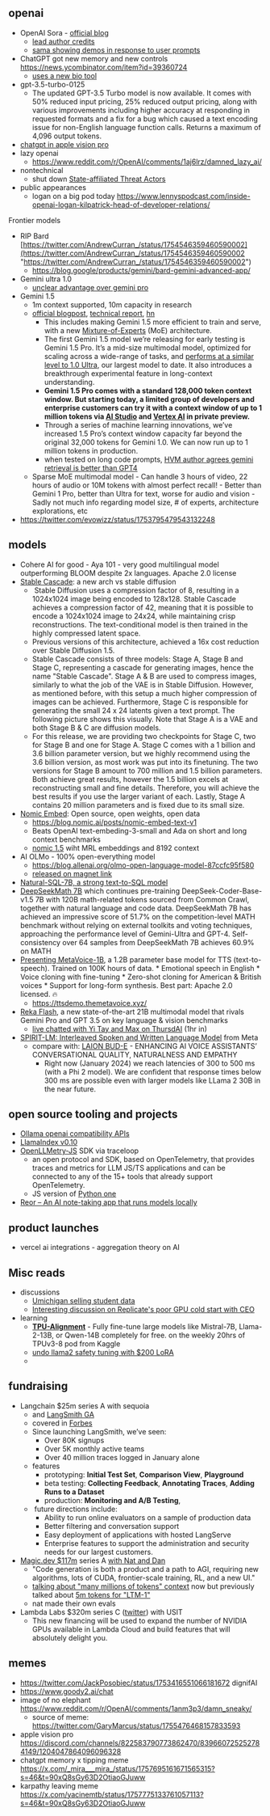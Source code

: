 
## openai

- OpenAI Sora - [official blog](https://openai.com/sora)
	- [lead author credits](https://x.com/sama/status/1758193609927721350?s=20)
	- [sama showing demos in response to user prompts](https://x.com/sama/status/1758193792778404192?s=20)
- ChatGPT got new memory and new controls https://news.ycombinator.com/item?id=39360724
	- [uses a new bio tool](https://x.com/simonw/status/1757629263338209584?s=20)
- gpt-3.5-turbo-0125
	- The updated GPT-3.5 Turbo model is now available. It comes with 50% reduced input pricing, 25% reduced output pricing, along with various improvements including higher accuracy at responding in requested formats and a fix for a bug which caused a text encoding issue for non-English language function calls. Returns a maximum of 4,096 output tokens.
- [chatgpt in apple vision pro](https://x.com/ChatGPTapp/status/1753480051889508485?s=20)
- lazy openai
	- https://www.reddit.com/r/OpenAI/comments/1aj6lrz/damned_lazy_ai/
- nontechnical
	- shut down [State-affiliated Threat Actors](https://openai.com/blog/disrupting-malicious-uses-of-ai-by-state-affiliated-threat-actors)
- public appearances
	- logan on a big pod today https://www.lennyspodcast.com/inside-openai-logan-kilpatrick-head-of-developer-relations/

Frontier models
- RIP Bard [https://twitter.com/AndrewCurran_/status/1754546359460590002](https://twitter.com/AndrewCurran_/status/1754546359460590002 "https://twitter.com/AndrewCurran_/status/1754546359460590002")
	- https://blog.google/products/gemini/bard-gemini-advanced-app/
- Gemini ultra 1.0
	- [unclear advantage over gemini pro](https://www.youtube.com/watch?v=hLbIUQWxs6Y)
- Gemini 1.5
	- 1m context supported, 10m capacity in research
	- [official blogpost](https://blog.google/technology/ai/google-gemini-next-generation-model-february-2024/#gemini-15), [technical report](https://storage.googleapis.com/deepmind-media/gemini/gemini_v1_5_report.pdf), [hn](https://news.ycombinator.com/item?id=39383446)
		- This includes making Gemini 1.5 more efficient to train and serve, with a new [Mixture-of-Experts](https://arxiv.org/abs/1701.06538) (MoE) architecture.
		- The first Gemini 1.5 model we’re releasing for early testing is Gemini 1.5 Pro. It’s a mid-size multimodal model, optimized for scaling across a wide-range of tasks, and [performs at a similar level to 1.0 Ultra](https://goo.gle/GeminiV1-5), our largest model to date. It also introduces a breakthrough experimental feature in long-context understanding.
		- **Gemini 1.5 Pro comes with a standard 128,000 token context window. But starting today, a limited group of developers and enterprise customers can try it with a context window of up to 1 million tokens via [AI Studio](https://aistudio.google.com/) and [Vertex AI](https://cloud.google.com/vertex-ai) in private preview.**
		- Through a series of machine learning innovations, we’ve increased 1.5 Pro’s context window capacity far beyond the original 32,000 tokens for Gemini 1.0. We can now run up to 1 million tokens in production.
		- when tested on long code prompts, [HVM author agrees gemini retrieval is better than GPT4](https://old.reddit.com/r/singularity/comments/1atjz9v/ive_put_a_complex_codebase_into_a_single/)
	-  Sparse MoE multimodal model - Can handle 3 hours of video, 22 hours of audio or 10M tokens with almost perfect recall! - Better than Gemini 1 Pro, better than Ultra for text, worse for audio and vision - Sadly not much info regarding model size, # of experts, architecture explorations, etc
- https://twitter.com/evowizz/status/1753795479543132248

## models
- Cohere AI for good - Aya 101 - very good multilingual model outperforming BLOOM despite 2x languages. Apache 2.0 license
- [Stable Cascade](https://news.ycombinator.com/item?id=39360106): a new arch vs stable diffusion
	-  Stable Diffusion uses a compression factor of 8, resulting in a 1024x1024 image being encoded to 128x128. Stable Cascade achieves a compression factor of 42, meaning that it is possible to encode a 1024x1024 image to 24x24, while maintaining crisp reconstructions. The text-conditional model is then trained in the highly compressed latent space. 
	- Previous versions of this architecture, achieved a 16x cost reduction over Stable Diffusion 1.5.
	- Stable Cascade consists of three models: Stage A, Stage B and Stage C, representing a cascade for generating images, hence the name "Stable Cascade". Stage A & B are used to compress images, similarly to what the job of the VAE is in Stable Diffusion. However, as mentioned before, with this setup a much higher compression of images can be achieved. Furthermore, Stage C is responsible for generating the small 24 x 24 latents given a text prompt. The following picture shows this visually. Note that Stage A is a VAE and both Stage B & C are diffusion models.
	- For this release, we are providing two checkpoints for Stage C, two for Stage B and one for Stage A. Stage C comes with a 1 billion and 3.6 billion parameter version, but we highly recommend using the 3.6 billion version, as most work was put into its finetuning. The two versions for Stage B amount to 700 million and 1.5 billion parameters. Both achieve great results, however the 1.5 billion excels at reconstructing small and fine details. Therefore, you will achieve the best results if you use the larger variant of each. Lastly, Stage A contains 20 million parameters and is fixed due to its small size.
- [Nomic Embed](https://twitter.com/nomic_ai/status/1753082063048040829): Open source, open weights, open data
	- https://blog.nomic.ai/posts/nomic-embed-text-v1
	- Beats OpenAI text-embeding-3-small and Ada on short and long context benchmarks
	- [nomic 1.5](https://x.com/xenovacom/status/1757798436009599413?s=46&t=90xQ8sGy63D2OtiaoGJuww) wiht MRL embeddings and 8192 context
- AI OLMo - 100% open-everything model
	- https://blog.allenai.org/olmo-open-language-model-87ccfc95f580
	- [released on magnet link](https://twitter.com/natolambert/status/1753063313351835941)
- [Natural-SQL-7B, a strong text-to-SQL model](https://github.com/cfahlgren1/natural-sql)
- [DeepSeekMath 7B](https://arxiv.org/abs/2402.03300) which continues pre-training DeepSeek-Coder-Base-v1.5 7B with 120B math-related tokens sourced from Common Crawl, together with natural language and code data. DeepSeekMath 7B has achieved an impressive score of 51.7% on the competition-level MATH benchmark without relying on external toolkits and voting techniques, approaching the performance level of Gemini-Ultra and GPT-4. Self-consistency over 64 samples from DeepSeekMath 7B achieves 60.9% on MATH
- [Presenting MetaVoice-1B](https://twitter.com/metavoiceio/status/1754983953193218193), a 1.2B parameter base model for TTS (text-to-speech). Trained on 100K hours of data. * Emotional speech in English * Voice cloning with fine-tuning * Zero-shot cloning for American & British voices * Support for long-form synthesis. Best part: Apache 2.0 licensed. 🔥
	- https://ttsdemo.themetavoice.xyz/
- [Reka Flash](https://twitter.com/YiTayML/status/1757115386829619534), a new state-of-the-art 21B multimodal model that rivals Gemini Pro and GPT 3.5 on key language & vision benchmarks 
	- [live chatted with Yi Tay and Max on ThursdAI](https://twitter.com/altryne/status/1758181289218490605) (1hr in)
- [SPIRIT-LM: Interleaved Spoken and Written Language Model](https://speechbot.github.io/spiritlm/index.html) from Meta
	- compare with: [LAION BUD-E](https://laion.ai/blog/bud-e/) - ENHANCING AI VOICE ASSISTANTS’ CONVERSATIONAL QUALITY, NATURALNESS AND EMPATHY
		- Right now (January 2024) we reach latencies of 300 to 500 ms (with a Phi 2 model). We are confident that response times below 300 ms are possible even with larger models like LLama 2 30B in the near future.


## open source tooling and projects

- [Ollama openai compatibility APIs](https://news.ycombinator.com/item?id=39307330)
- [LlamaIndex v0.10](https://blog.llamaindex.ai/llamaindex-v0-10-838e735948f8?source=collection_home---6------0-----------------------)
- [OpenLLMetry-JS](https://news.ycombinator.com/item?id=39371297) SDK via traceloop
	- an open protocol and SDK, based on OpenTelemetry, that provides traces and metrics for LLM JS/TS applications and can be connected to any of the 15+ tools that already support OpenTelemetry.
	- JS version of [Python one](https://news.ycombinator.com/item?id=37843907)
- [Reor – An AI note-taking app that runs models locally](https://github.com/reorproject/reor)

## product launches

- vercel ai integrations - aggregation theory on AI


## Misc reads

- discussions
	- [Umichigan selling student data](https://x.com/suchenzang/status/1758020313689006374?s=20) 
	- [Interesting discussion on Replicate's poor GPU cold start with CEO](https://news.ycombinator.com/item?id=39411748)
- learning
	- **[TPU-Alignment](https://github.com/Locutusque/TPU-Alignment)** - Fully fine-tune large models like Mistral-7B, Llama-2-13B, or Qwen-14B completely for free. on the weekly 20hrs of TPUv3-8 pod from Kaggle 
	- [undo llama2 safety tuning with $200 LoRA](https://www.lesswrong.com/posts/qmQFHCgCyEEjuy5a7/lora-fine-tuning-efficiently-undoes-safety-training-from?)
	- 

## fundraising

- Langchain $25m series A with sequoia
	- and [LangSmith GA](https://x.com/hwchase17/status/1758170252272418978?s=46&t=90xQ8sGy63D2OtiaoGJuww)
	- covered in [Forbes](https://www.forbes.com/sites/alexkonrad/2024/02/15/open-source-ai-startup-langchain-launches-langsmith/?sh=42226ad64f00)
	- Since launching LangSmith, we’ve seen:
		- Over 80K signups
		- Over 5K monthly active teams
		- Over 40 million traces logged in January alone
	- features
		- prototyping: **Initial Test Set**, **Comparison View**, **Playground**
		- beta testing: **Collecting Feedback**, **Annotating Traces**, **Adding Runs to a Dataset**
		- production: **Monitoring and A/B Testing**, 
	-  future directions include:
		- Ability to run online evaluators on a sample of production data
		- Better filtering and conversation support
		- Easy deployment of applications with hosted LangServe
		- Enterprise features to support the administration and security needs for our largest customers.
- [Magic.dev $117m](https://twitter.com/magicailabs/status/1758140204446323188) series A [with Nat and Dan](https://twitter.com/natfriedman/status/1758143612561568047)
	- "Code generation is both a product and a path to AGI, requiring new algorithms, lots of CUDA, frontier-scale training, RL, and a new UI."
	- [talking about "many millions of tokens" context](https://x.com/Hersh_Desai/status/1758147122631757829?s=20) now but previously talked about [5m tokens for "LTM-1"](https://magic.dev/blog/ltm-1)
	- nat made their own evals
- Lambda Labs $320m series C ([twitter](https://x.com/stephenbalaban/status/1758154395412214248?s=46&t=90xQ8sGy63D2OtiaoGJuww)) with USIT
	- This new financing will be used to expand the number of NVIDIA GPUs available in Lambda Cloud and build features that will absolutely delight you.


## memes

- https://twitter.com/JackPosobiec/status/1753416551066181672 dignifAI
- https://www.goody2.ai/chat
- image of no elephant https://www.reddit.com/r/OpenAI/comments/1anm3p3/damn_sneaky/
	- source of meme: https://twitter.com/GaryMarcus/status/1755476468157833593
- apple vision pro https://discord.com/channels/822583790773862470/839660725252784149/1204047864096096328
- chatgpt memory x tipping meme https://x.com/_mira___mira_/status/1757695161671565315?s=46&t=90xQ8sGy63D2OtiaoGJuww
- karpathy leaving meme https://x.com/yacinemtb/status/1757775133761057113?s=46&t=90xQ8sGy63D2OtiaoGJuww